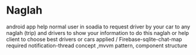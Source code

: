 # Naglah

android app help normal user in soadia to request driver by your car to any naglah (trip) and drivers to show your information to do this naglah or help client to choose best drivers or cars
 applied / Firebase-sqlite-chat-map
required notification-thread concept ,mvvm pattern, component structure
